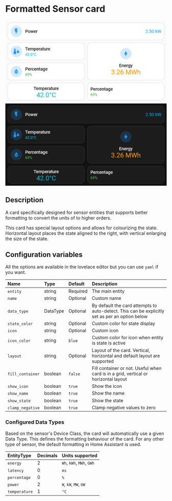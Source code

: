 # Formatted Sensor card

![Formatted Sensor light](../images/formatted-sensor-light.png)
![Formatted Sensor dark](../images/formatted-sensor-dark.png)

## Description

A card specifically designed for sensor entities that supports better formatting to convert the units of to higher orders.

This card has special layout options and allows for colourizing the state. Horizontal layout places the state aligned to the right, with vertical enlarging the size of the state.

## Configuration variables

All the options are available in the lovelace editor but you can use `yaml` if you want.

| Name             | Type     | Default  | Description                                                                                    |
| :--------------- | :------- | :------- | :--------------------------------------------------------------------------------------------- |
| `entity`         | string   | Required | The main entity                                                                                |
| `name`           | string   | Optional | Custom name                                                                                    |
| `data_type`      | DataType | Optional | By default the card attempts to auto-detect. This can be explicitly set as per an option below |
| `state_color`    | string   | Optional | Custom color for state display                                                                 |
| `icon`           | string   | Optional | Custom icon                                                                                    |
| `icon_color`     | string   | `blue`   | Custom color for icon when entity is state is active                                           |
| `layout`         | string   | Optional | Layout of the card. Vertical, horizontal and default layout are supported                      |
| `fill_container` | boolean  | `false`  | Fill container or not. Useful when card is in a grid, vertical or horizontal layout            |
| `show_icon`      | boolean  | `true`   | Show the icon                                                                                  |
| `show_name`      | boolean  | `true`   | Show the name                                                                                  |
| `show_state`     | boolean  | `true`   | Show the state                                                                                 |
| `clamp_negative` | boolean  | `true`   | Clamp negative values to zero                                                                  |

### Configured Data Types

Based on the sensor's Device Class, the card will automatically use a given Data Type. This defines the formatting behaviour of the card. For any other type of sensor, the default formatting in Home Assistant is used.

| EntityType    | Decimals | Units supported           |
| :------------ | :------- | :------------------------ |
| `energy`      | 2        | `Wh`, `kWh`, `MWh`, `GWh` |
| `latency`     | 0        | `ms`                      |
| `percentage`  | 0        | `%`                       |
| `power`       | 2        | `W`, `kW`, `MW`, `GW`     |
| `temperature` | 1        | `°C`                      |

